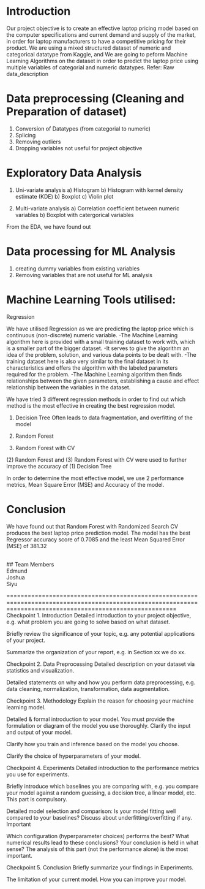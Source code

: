 # Introduction
Our project objective is to create an effective laptop pricing model based on the computer specifications and current demand and supply of the market, in order for laptop manufacturers to have a competitive pricing for their product.
We are using a mixed structured dataset of numeric and categorical datatype from Kaggle, and We are going to peform Machine Learning Algorithms on the dataset in order to predict the laptop price using multiple variables of categorial and numeric datatypes.
  Refer: Raw data_description

# Data preprocessing (Cleaning and Preparation of dataset) 
1) Conversion of Datatypes (from categorial to numeric)
2) Splicing
3) Removing outliers
4) Dropping variables not useful for project objective

# Exploratory Data Analysis
1) Uni-variate analysis
  a) Histogram
  b) Histogram with kernel density estimate (KDE)
  b) Boxplot
  c) Violin plot
  
2) Multi-variate analysis
  a) Correlation coefficient between numeric variables
  b) Boxplot with catergorical variables
  
From the EDA, we have found out 

# Data processing for ML Analysis
1) creating dummy variables from existing variables
2) Removing variables that are not useful for ML analysis

# Machine Learning Tools utilised:
Regression

We have utilised Regression as we are predicting the laptop price which is continuous (non-discrete) numeric variable.
-The Machine Learning algorithm here is provided with a small training dataset to work with, which is a smaller part of the bigger dataset.
-It serves to give the algorithm an idea of the problem, solution, and various data points to be dealt with.
-The training dataset here is also very similar to the final dataset in its characteristics and offers the algorithm with the labeled parameters required for the problem.
-The Machine Learning algorithm then finds relationships between the given parameters, establishing a cause and effect relationship between the variables in the dataset.

We have tried 3 different regression methods in order to find out which method is the most effective in creating the best regression model.

1) Decision Tree
Often leads to data fragmentation, and overfitting of the model

2) Random Forest


3) Random Forest with CV

(2) Random Forest and (3) Random Forest with CV were used to further improve the accuracy of (1) Decision Tree

In order to determine the most effective model, we use 2 performance metrics, Mean Square Error (MSE) and Accuracy of the model.


# Conclusion
We have found out that Random Forest with Randomized Search CV produces the best laptop price prediction model.
The model has the best Regressor accuracy score of 0.7085 and the least Mean Squared Error (MSE) of 381.32

<br />
## Team Members
<br /> Edmund
<br /> Joshua
<br /> Siyu
<br />

============================================================================================================================================================  
Checkpoint 1. Introduction Detailed introduction to your project objective, e.g. what problem you are going to solve based on what dataset.

Briefly review the significance of your topic, e.g. any potential applications of your project.

Summarize the organization of your report, e.g. in Section xx we do xx.

Checkpoint 2. Data Preprocessing Detailed description on your dataset via statistics and visualization.

Detailed statements on why and how you perform data preprocessing, e.g. data cleaning, normalization, transformation, data augmentation.

Checkpoint 3. Methodology Explain the reason for choosing your machine learning model.

Detailed & formal introduction to your model. You must provide the formulation or diagram of the model you use thoroughly. Clarify the input and output of your model.

Clarify how you train and inference based on the model you choose.

Clarify the choice of hyperparameters of your model.

Checkpoint 4. Experiments Detailed introduction to the performance metrics you use for experiments.

Briefly introduce which baselines you are comparing with, e.g. you compare your model against a random guessing, a decision tree, a linear model, etc. This part is compulsory.

Detailed model selection and comparison: Is your model fitting well compared to your baselines? Discuss about underfitting/overfitting if any. Important

Which configuration (hyperparameter choices) performs the best? What numerical results lead to these conclusions? Your conclusion is held in what sense? The analysis of this part (not the performance alone) is the most important.

Checkpoint 5. Conclusion Briefly summarize your findings in Experiments.

The limitation of your current model. How you can improve your model.
